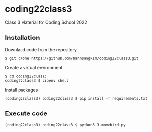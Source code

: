 # coding22class3
Class 3 Material for Coding School 2022

## Installation
Downlaod code from the repository
```shell
$ git clone https://github.com/hahnsangkim/coding22class3.git
```

Create a virtual environment 
```shell
$ cd coding22class3
coding22class3 $ pipenv shell
```

Install packages
```
(coding22class3) coding22class3 $ pip install -r requirements.txt
```

## Execute code
```
(coding22class3) coding22class3 $ python3 3-movebird.py
```